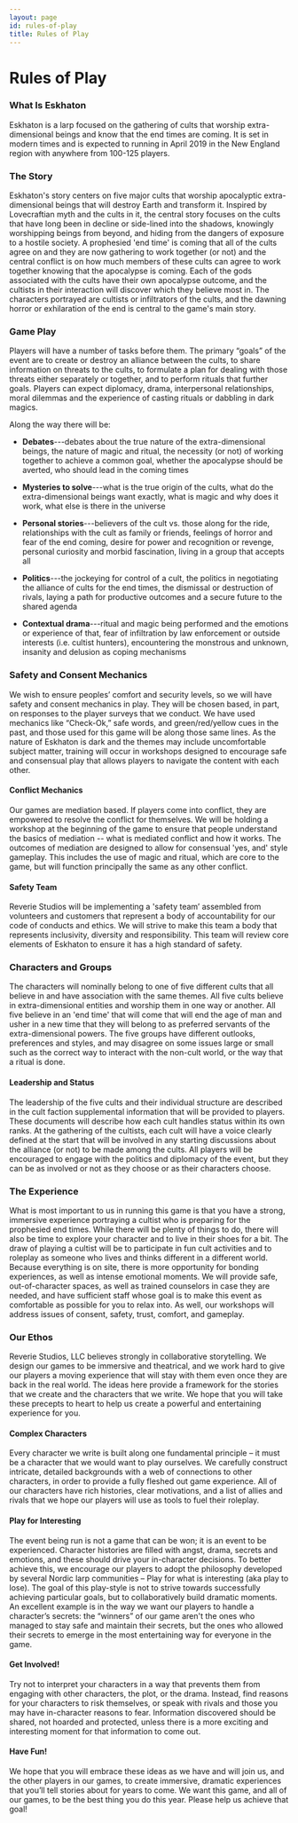 ```yaml
---
layout: page
id: rules-of-play
title: Rules of Play
---
```


# Rules of Play

### What Is Eskhaton

Eskhaton is a larp focused on the gathering of cults that worship extra-dimensional beings and know that the end times are coming. It is set in modern times and is expected to running in April 2019 in the New England region with anywhere from 100-125 players.

### The Story

Eskhaton's story centers on five major cults that worship apocalyptic extra-dimensional beings that will destroy Earth and transform it. Inspired by Lovecraftian myth and the cults in it, the central story focuses on the cults that have long been in decline or side-lined into the shadows, knowingly worshipping beings from beyond, and hiding from the dangers of exposure to a hostile society. A prophesied 'end time' is coming that all of the cults agree on and they are now gathering to work together (or not) and the central conflict is on how much members of these cults can agree to work together knowing that the apocalypse is coming. Each of the gods associated with the cults have their own apocalypse outcome, and the cultists in their interaction will discover which they believe most in. The characters portrayed are cultists or infiltrators of the cults, and the dawning horror or exhilaration of the end is central to the game's main story. 

### Game Play

Players will have a number of tasks before them. The primary “goals” of the event are to create or destroy an alliance between the cults, to share information on threats to the cults, to formulate a plan for dealing with those threats either separately or together, and to perform rituals that further goals. Players can expect diplomacy, drama, interpersonal relationships, moral dilemmas and the experience of casting rituals or dabbling in dark magics.
 
Along the way there will be:

* **Debates**---debates about the true nature of the extra-dimensional beings, the nature of magic and ritual, the necessity (or not) of working together to achieve a common goal, whether the apocalypse should be averted, who should lead in the coming times

* **Mysteries to solve**---what is the true origin of the cults, what do the extra-dimensional beings want exactly, what is magic and why does it work, what else is there in the universe

* **Personal stories**---believers of the cult vs. those along for the ride, relationships with the cult as family or friends, feelings of horror and fear of the end coming, desire for power and recognition or revenge, personal curiosity and morbid fascination, living in a group that accepts all

* **Politics**---the jockeying for control of a cult, the politics in negotiating the alliance of cults for the end times, the dismissal or destruction of rivals, laying a path for productive outcomes and a secure future to the shared agenda

* **Contextual drama**---ritual and magic being performed and the emotions or experience of that, fear of infiltration by law enforcement or outside interests (i.e. cultist hunters), encountering the monstrous and unknown, insanity and delusion as coping mechanisms

### Safety and Consent Mechanics

We wish to ensure peoples’ comfort and security levels, so we will have safety and consent mechanics in play.  They will be chosen based, in part, on responses to the player surveys that we conduct.  We have used mechanics like “Check-Ok,” safe words, and green/red/yellow cues in the past, and those used for this game will be along those same lines. As the nature of Eskhaton is dark and the themes may include uncomfortable subject matter, training will occur in workshops designed to encourage safe and consensual play that allows players to navigate the content with each other.

#### Conflict Mechanics

Our games are mediation based. If players come into conflict, they are empowered to resolve the conflict for themselves. We will be holding a workshop at the beginning of the game to ensure that people understand the basics of mediation -- what is mediated conflict and how it works. The outcomes of mediation are designed to allow for consensual 'yes, and' style gameplay. This includes the use of magic and ritual, which are core to the game, but will function principally the same as any other conflict.

#### Safety Team

Reverie Studios will be implementing a 'safety team’ assembled from volunteers and customers that represent a body of accountability for our code of conducts and ethics. We will strive to make this team a body that represents inclusivity, diversity and responsibility. This team will review core elements of Eskhaton to ensure it has a high standard of safety.

### Characters and Groups

The characters will nominally belong to one of five different cults that all believe in and have association with the same themes. All five cults believe in extra-dimensional entities and worship them in one way or another. All five believe in an 'end time' that will come that will end the age of man and usher in a new time that they will belong to as preferred servants of the extra-dimensional powers. The five groups have different outlooks, preferences and styles, and may disagree on some issues large or small such as the correct way to interact with the non-cult world, or the way that a ritual is done.

#### Leadership and Status

The leadership of the five cults and their individual structure are described in the cult faction supplemental information that will be provided to players. These documents will describe how each cult handles status within its own ranks. At the gathering of the cultists, each cult will have a voice clearly defined at the start that will be involved in any starting discussions about the alliance (or not) to be made among the cults. All players will be encouraged to engage with the politics and diplomacy of the event, but they can be as involved or not as they choose or as their characters choose.

### The Experience

What is most important to us in running this game is that you have a strong, immersive experience portraying a cultist who is preparing for the prophesied end times. While there will be plenty of things to do, there will also be time to explore your character and to live in their shoes for a bit. The draw of playing a cultist will be to participate in fun cult activities and to roleplay as someone who lives and thinks different in a different world. Because everything is on site, there is more opportunity for bonding experiences, as well as intense emotional moments. We will provide safe, out-of-character spaces, as well as trained counselors in case they are needed, and have sufficient staff whose goal is to make this event as comfortable as possible for you to relax into. As well, our workshops will address issues of consent, safety, trust, comfort, and gameplay.

### Our Ethos

Reverie Studios, LLC believes strongly in collaborative storytelling. We design our games to be immersive and theatrical, and we work hard to give our players a moving experience that will stay with them even once they are  back in the real world. The ideas here provide a framework for the stories that we create and the characters that we write. We hope that you will take these precepts to heart to help us create a powerful and entertaining experience for you.

#### Complex Characters

Every character we write is built along one fundamental principle – it must be a character that we would want to play ourselves. We carefully construct intricate, detailed backgrounds with a web of connections to other characters, in order to provide a fully fleshed out game experience. All of our characters have rich histories, clear motivations, and a list of allies and rivals that we hope our players will use as tools to fuel their roleplay.

#### Play for Interesting

The event being run is not a game that can be won; it is an event to be experienced.  Character histories are filled with angst, drama, secrets and emotions, and these should drive your in-character decisions. To better achieve this, we encourage our players to adopt the philosophy developed by several Nordic larp communities – Play for what is interesting (aka play to lose). The goal of this play-style is not to strive towards successfully achieving particular goals, but to collaboratively build dramatic moments. An excellent example is in the way we want our players to handle a character’s secrets: the “winners” of our game aren't the ones who managed to stay safe and maintain their secrets, but the ones who allowed their secrets to emerge in the most entertaining way for everyone in the game.

#### Get Involved!

Try not to interpret your characters in a way that prevents them from engaging with other characters, the plot, or the drama. Instead, find reasons for your characters to risk themselves, or speak with rivals and those you may have in-character reasons to fear. Information discovered should be shared, not hoarded and protected, unless there is a more exciting and interesting moment for that information to come out.

#### Have Fun!

We hope that you will embrace these ideas as we have and will join us, and the other players in our games, to create immersive, dramatic experiences that you’ll tell stories about for years to come. We want this game, and all of our games, to be the best thing you do this year. Please help us achieve that goal!


